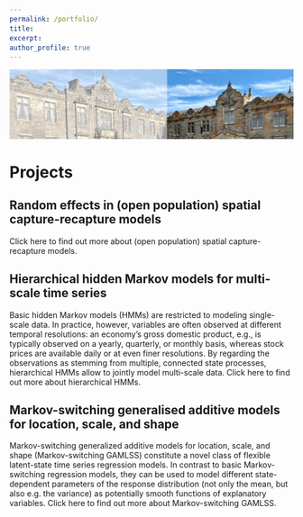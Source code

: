 ```yaml
---
permalink: /portfolio/
title:
excerpt:
author_profile: true
---
```


<img src='/images/StA3.png' width='895'>

Projects
=======

Random effects in (open population) spatial capture-recapture models
------

Click here to find out more about (open population) spatial capture-recapture models.

Hierarchical hidden Markov models for multi-scale time series
------

Basic hidden Markov models (HMMs) are restricted to modeling single-scale data. In practice, however, variables are often observed at different temporal resolutions: an economy’s gross domestic product, e.g., is typically observed on a yearly, quarterly, or monthly basis, whereas stock prices are available daily or at even finer resolutions. By regarding the observations as stemming from multiple, connected state processes, hierarchical HMMs allow to jointly model multi-scale data. Click here to find out more about hierarchical HMMs.

Markov-switching generalised additive models for location, scale, and shape
------

Markov-switching generalized additive models for location, scale, and shape (Markov-switching GAMLSS) constitute a novel class of flexible latent-state time series regression models. In contrast to basic Markov-switching regression models, they can be used to model different state-dependent parameters of the response distribution (not only the mean, but also e.g. the variance) as potentially smooth functions of explanatory variables. Click here to find out more about Markov-switching GAMLSS.

